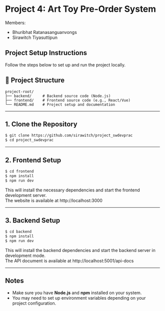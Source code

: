 # Project 4: Art Toy Pre-Order System

Members:
- Bhuribhat Ratanasanguanvongs
- Sirawitch Tiyasuttipun

## Project Setup Instructions

Follow the steps below to set up and run the project locally.

## 📁 Project Structure

```
project-root/
├── backend/     # Backend source code (Node.js)
├── frontend/    # Frontend source code (e.g., React/Vue)
└── README.md    # Project setup and documentation
```

---

## 1. Clone the Repository

```bash
$ git clone https://github.com/sirawitch/project_swdevprac
$ cd project_swdevprac
```

---

## 2. Frontend Setup

```bash
$ cd frontend
$ npm install
$ npm run dev
```

This will install the necessary dependencies and start the frontend development server.  
The website is available at http://localhost:3000

---

## 3. Backend Setup

```bash
$ cd backend
$ npm install
$ npm run dev
```

This will install the backend dependencies and start the backend server in development mode.  
The API document is available at http://localhost:5001/api-docs

---

## Notes

- Make sure you have **Node.js** and **npm** installed on your system.
- You may need to set up environment variables depending on your project configuration.